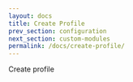 ```yaml
---
layout: docs
title: Create Profile
prev_section: configuration
next_section: custom-modules
permalink: /docs/create-profile/
---
```


Create profile